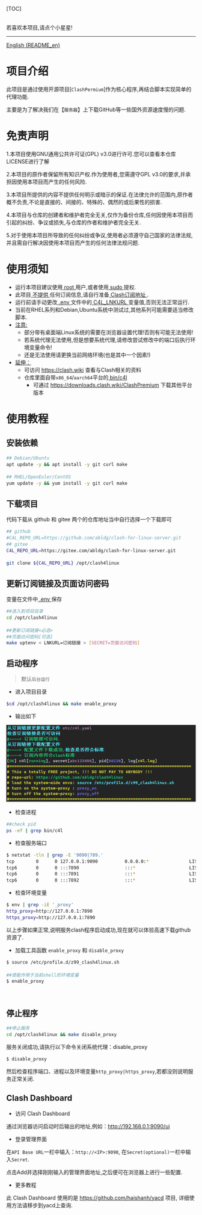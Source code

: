 [TOC]

<br>
若喜欢本项目,请点个小星星!

---
[English (README_en)](doc/README_en.md)

# 项目介绍

此项目是通过使用开源项目[`ClashPermium`]作为核心程序,再结合脚本实现简单的代理功能.

主要是为了解决我们在【`服务器`】上下载GitHub等一些国外资源速度慢的问题.

# 免责声明
1.本项目使用GNU通用公共许可证(GPL) v3.0进行许可.您可以查看本仓库LICENSE进行了解

2.本项目的原作者保留所有知识产权.作为使用者,您需遵守GPL v3.0的要求,并承担因使用本项目而产生的任何风险.

3.本项目所提供的内容不提供任何明示或暗示的保证.在法律允许的范围内,原作者概不负责,不论是直接的、间接的、特殊的、偶然的或后果性的损害.

4.本项目与仓库的创建者和维护者完全无关,仅作为备份仓库,任何因使用本项目而引起的纠纷、争议或损失,与仓库的作者和维护者完全无关.

5.对于使用本项目所导致的任何纠纷或争议,使用者必须遵守自己国家的法律法规,并且需自行解决因使用本项目而产生的任何法律法规问题.

# 使用须知

- 运行本项目建议使用[ root ]()用户,或者使用[ sudo ]()提权.
- 此项目[ 不提供 ]()任何订阅信息,请自行准备[ Clash订阅地址 ]().
- 运行前请手动更改[ .env ](.env)文件中的[ C4L_LNKURL ]()变量值,否则无法正常运行.
- 当前在RHEL系列和Debian,Ubuntu系统中测试过,其他系列可能需要适当修改脚本.
- [注意:]()
  - 部分带有桌面端Linux系统的需要在浏览器设置代理!否则有可能无法使用!
  - 若系统代理无法使用,但是想要系统代理,请修改尝试修改中的端口后执行环境变量命令!
  - 还是无法使用请更换当前网络环境(也是其中一个因素!)
- [延伸：]()
  - 可访问 <https://clash.wiki> 查看与Clash相关的资料
  - 仓库里面自带`x86_64`/`aarch64`平台的[ bin/c4l ](bin/c4l)
    - 可通过 <https://downloads.clash.wiki/ClashPremium> 下载其他平台版本

# 使用教程

## 安装依赖

```bash
## Debian/Ubuntu
apt update -y && apt install -y git curl make

## RHEL/OpenEuler/CentOS
yum update -y && yum install -y git curl make
```

## 下载项目

代码下载从 github 和 gitee 两个的仓库地址当中自行选择一个下载即可
```bash
## github
#C4L_REPO_URL=https://github.com/abldg/clash-for-linux-server.git
## gitee
C4L_REPO_URL=https://gitee.com/abldg/clash-for-linux-server.git

git clone ${C4L_REPO_URL} /opt/clash4linux
```

## 更新订阅链接及页面访问密码

变量在文件中[ .env ](.env)保存

```bash
##进入到项目目录
cd /opt/clash4linux

##更新订阅链接<必选>
##页面访问密码[可选]
make uptenv < LNKURL=订阅链接 > [SECRET=页面访问密码]
```

## 启动程序
>默认` 后台运行 `
- 进入项目目录
```bash
$cd /opt/clash4linux && make enable_proxy
```

- 输出如下

![输出如下](doc/startup_cn.png)

- 检查进程
```bash
##check pid
ps -ef | grep bin/c4l
```

- 检查服务端口
```bash
$ netstat -tln | grep -E '9090|789.'
tcp        0      0 127.0.0.1:9090          0.0.0.0:*               LISTEN     
tcp6       0      0 :::7890                 :::*                    LISTEN     
tcp6       0      0 :::7891                 :::*                    LISTEN     
tcp6       0      0 :::7892                 :::*                    LISTEN
```

- 检查环境变量
```bash
$ env | grep -iE '_proxy'
http_proxy=http://127.0.0.1:7890
https_proxy=http://127.0.0.1:7890
```

以上步骤如果正常,说明服务clash程序启动成功,现在就可以体验高速下载github资源了.

- 加载工具函数 `enable_proxy` 和 `disable_proxy`

```bash
$ source /etc/profile.d/z99_clash4linux.sh

##使能作用于当前shell的环境变量
$ enable_proxy
```

<br>

## 停止程序

```bash
##停止服务
cd /opt/clash4linux && make disable_proxy
```

服务关闭成功,请执行以下命令关闭系统代理：disable_proxy

```bash
$ disable_proxy
```

然后检查程序端口、进程以及环境变量`http_proxy|https_proxy`,若都没则说明服务正常关闭.
<br>

## Clash Dashboard

- 访问 Clash Dashboard

通过浏览器访问启动时后输出的地址,例如：<http://192.168.0.1:9090/ui>

- 登录管理界面

在` API Base URL `一栏中输入：`http://<IP>:9090`, 在`Secret(optional)`一栏中输入`Secret`.

点击Add并选择刚刚输入的管理界面地址,之后便可在浏览器上进行一些配置.

- 更多教程

此 Clash Dashboard 使用的是 <https://github.com/haishanh/yacd> 项目,
详细使用方法请移步到yacd上查询.
<br>

